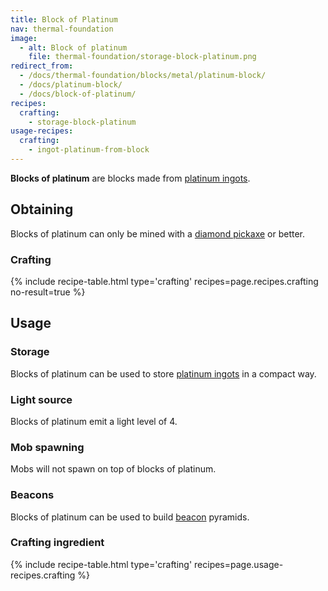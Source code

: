 ```yaml
---
title: Block of Platinum
nav: thermal-foundation
image:
  - alt: Block of platinum
    file: thermal-foundation/storage-block-platinum.png
redirect_from:
  - /docs/thermal-foundation/blocks/metal/platinum-block/
  - /docs/platinum-block/
  - /docs/block-of-platinum/
recipes:
  crafting:
    - storage-block-platinum
usage-recipes:
  crafting:
    - ingot-platinum-from-block
---
```


**Blocks of platinum** are blocks made from [platinum
ingots](/docs/thermal-foundation/platinum-ingot/).


Obtaining
---------

Blocks of platinum can only be mined with a [diamond
pickaxe](https://minecraft.gamepedia.com/Pickaxe) or better.

### Crafting
{% include recipe-table.html type='crafting' recipes=page.recipes.crafting no-result=true %}


Usage
-----

### Storage
Blocks of platinum can be used to store [platinum ingots](/docs/thermal-foundation/platinum-ingot/)
in a compact way.

### Light source
Blocks of platinum emit a light level of 4.

### Mob spawning
Mobs will not spawn on top of blocks of platinum.

### Beacons
Blocks of platinum can be used to build
[beacon](https://minecraft.gamepedia.com/Beacon) pyramids.

### Crafting ingredient
{% include recipe-table.html type='crafting' recipes=page.usage-recipes.crafting %}
